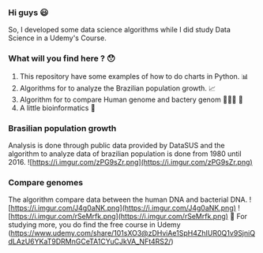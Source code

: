 ### Hi guys 😃
So, I developed some data science algorithms while I did study Data Science in a Udemy's Course.

### What will you find here ? 😯
1. This repository have some examples of how to do charts in Python. 📊
2. Algorithms for to analyze the Brazilian population growth. 📈
3. Algorithm for to compare Human genome and bactery genom 👨🏻‍💼 🦠
4. A little bioinformatics 🚀

### Brasilian population growth
Analysis is done through public data provided by DataSUS and the algorithm to analyze data of brazilian population is done from 1980 until 2016.
![https://i.imgur.com/zPG9sZr.png](https://i.imgur.com/zPG9sZr.png)

### Compare genomes
The algorithm compare data between the human DNA and bacterial DNA.
![https://i.imgur.com/J4g0aNK.png](https://i.imgur.com/J4g0aNK.png)
![https://i.imgur.com/rSeMrfk.png](https://i.imgur.com/rSeMrfk.png)
📖 For studying more, you do find the free course in Udemy (https://www.udemy.com/share/101sXO3@zDHviAe1SpH4ZhIUR0Q1v9SjniQdLAzU6YKaT9DRMnGCeTA1CYuCJkVA_NFt4RS2/)
